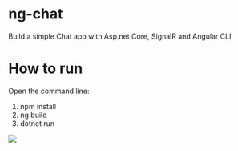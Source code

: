 # ng-chat
Build a simple Chat app with Asp.net Core, SignalR and Angular CLI

# How to run
Open the command line:
1. npm install
2. ng build
3. dotnet run

<img src="https://github.com/sau-lanvy/ng-chat/blob/master/ngchat.gif" />
